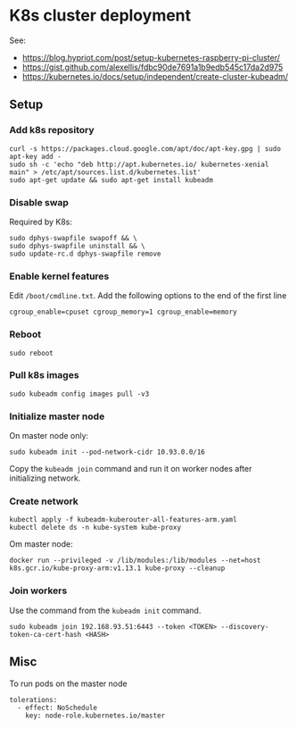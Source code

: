 # K8s cluster deployment

See:
 * https://blog.hypriot.com/post/setup-kubernetes-raspberry-pi-cluster/
 * https://gist.github.com/alexellis/fdbc90de7691a1b9edb545c17da2d975
 * https://kubernetes.io/docs/setup/independent/create-cluster-kubeadm/

## Setup

### Add k8s repository

```
curl -s https://packages.cloud.google.com/apt/doc/apt-key.gpg | sudo apt-key add -
sudo sh -c 'echo "deb http://apt.kubernetes.io/ kubernetes-xenial main" > /etc/apt/sources.list.d/kubernetes.list'
sudo apt-get update && sudo apt-get install kubeadm
```

### Disable swap

Required by K8s:

```
sudo dphys-swapfile swapoff && \
sudo dphys-swapfile uninstall && \
sudo update-rc.d dphys-swapfile remove
```

### Enable kernel features

Edit `/boot/cmdline.txt`. Add the following options to the end of the first line

```
cgroup_enable=cpuset cgroup_memory=1 cgroup_enable=memory
```

### Reboot

```
sudo reboot
```

### Pull k8s images

```
sudo kubeadm config images pull -v3
```

### Initialize master node

On master node only:

```
sudo kubeadm init --pod-network-cidr 10.93.0.0/16
```

Copy the `kubeadm join` command and run it on worker nodes after initializing network.


### Create network

```
kubectl apply -f kubeadm-kuberouter-all-features-arm.yaml
kubectl delete ds -n kube-system kube-proxy

```

Om master node:

```
docker run --privileged -v /lib/modules:/lib/modules --net=host k8s.gcr.io/kube-proxy-arm:v1.13.1 kube-proxy --cleanup
```

### Join workers

Use the command from the `kubeadm init` command.

```
sudo kubeadm join 192.168.93.51:6443 --token <TOKEN> --discovery-token-ca-cert-hash <HASH>
```

## Misc

To run pods on the master node

```
tolerations:
  - effect: NoSchedule
    key: node-role.kubernetes.io/master
```
